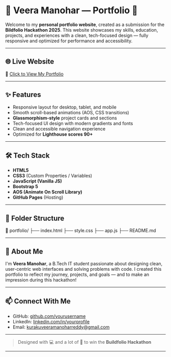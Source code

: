 # 💼 Veera Manohar — Portfolio 🚀

Welcome to my **personal portfolio website**, created as a submission for the **Bildfolio Hackathon 2025**. This website showcases my skills, education, projects, and experiences with a clean, tech-focused design — fully responsive and optimized for performance and accessibility.

---

## 🌐 Live Website  
🔗 [Click to View My Portfolio](https://manohar7104.github.io/Portfolio/)  

---

## ✨ Features
- Responsive layout for desktop, tablet, and mobile
- Smooth scroll-based animations (AOS, CSS transitions)
- **Glassmorphism-style** project cards and sections
- Tech-focused UI design with modern gradients and fonts
- Clean and accessible navigation experience
- Optimized for **Lighthouse scores 90+**

---

## 🛠️ Tech Stack
- **HTML5**
- **CSS3** (Custom Properties / Variables)
- **JavaScript (Vanilla JS)**
- **Bootstrap 5**
- **AOS (Animate On Scroll Library)**
- **GitHub Pages** (Hosting)

---

## 📁 Folder Structure

📁 portfolio/
├── index.html
├── style.css
├── app.js
├── README.md

---

## 👤 About Me

I'm **Veera Manohar**, a B.Tech IT student passionate about designing clean, user-centric web interfaces and solving problems with code. I created this portfolio to reflect my journey, projects, and goals — and to make an impression during this hackathon!

---

## 📫 Connect With Me
- GitHub: [github.com/yourusername](https://github.com/yourusername)
- LinkedIn: [linkedin.com/in/yourprofile](https://linkedin.com/in/yourprofile)
- Email: kurakuveeramanoharreddy@gmail.com

---

> Designed with 💻 and a lot of 🚀 to win the **Buildfolio Hackathon**

---
